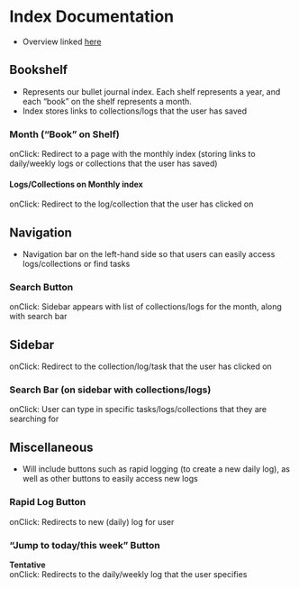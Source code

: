 # Index Documentation
- Overview linked [here](https://docs.google.com/document/d/1Gn9ymIpjDE_iCI9ynEAthM5dkbBKciJL9alMobhA6SE/edit?usp=sharing)
## Bookshelf
- Represents our bullet journal index. Each shelf represents a year, and each “book” on the shelf represents a month.
- Index stores links to collections/logs that the user has saved
### Month (“Book” on Shelf)
onClick: Redirect to a page with the monthly index (storing links to daily/weekly logs or collections that the user has saved)
#### Logs/Collections on Monthly index
onClick: Redirect to the log/collection that the user has clicked on
## Navigation
- Navigation bar on the left-hand side so that users can easily access logs/collections or find tasks
### Search Button
onClick: Sidebar appears with list of collections/logs for the month, along with search bar
## Sidebar
onClick: Redirect to the collection/log/task that the user has clicked on
### Search Bar (on sidebar with collections/logs)
onClick: User can type in specific tasks/logs/collections that they are searching for
## Miscellaneous
- Will include buttons such as rapid logging (to create a new daily log), as well as other buttons to easily access new logs
### Rapid Log Button
onClick: Redirects to new (daily) log for user
### “Jump to today/this week” Button
**Tentative** \
onClick: Redirects to the daily/weekly log that the user specifies
